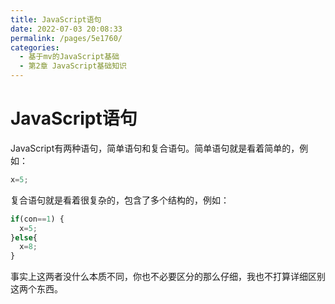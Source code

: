 ```yaml
---
title: JavaScript语句
date: 2022-07-03 20:08:33
permalink: /pages/5e1760/
categories: 
  - 基于mv的JavaScript基础
  - 第2章 JavaScript基础知识
---
```


# JavaScript语句
JavaScript有两种语句，简单语句和复合语句。简单语句就是看着简单的，例如：
``` js
x=5;
```

复合语句就是看着很复杂的，包含了多个结构的，例如：
``` js
if(con==1) {
  x=5;
}else{
  x=8;
}
```

事实上这两者没什么本质不同，你也不必要区分的那么仔细，我也不打算详细区别这两个东西。